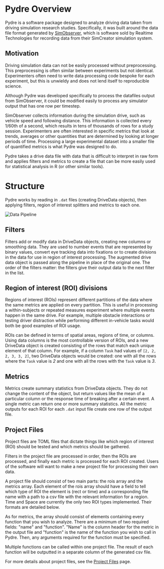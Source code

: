 
# Pydre Overview

Pydre is a software package designed to analyze driving data taken from driving simulation research studies. Specifically, it was built around the data file format generated by [SimObserver](https://www.faac.com/realtime-technologies/products/simobserver-pro/), which is software sold by Realtime Technologies for recording data from their SimCreator simulation system.

## Motivation

Driving simulation data can not be easily processed without preprocessing. This preprocessing is often similar between experiments but not identical. Experimenters often need to write data processing code bespoke for each experiment, but this is unwieldy and does not lend itself to reproducible science.

Although Pydre was developed specifically to process the datafiles output from SimObserver, it could be modified easily to process any simulator output that has one row per timestep.

SimObserver collects information during the simulation drive, such as vehicle speed and following distance.  This information is collected every 1/60th of a second, which results in tens of thousands of rows for a study session. Experimenters are often interested in specific metrics that look at trends, averages or other quantities that are determined by looking at longer periods of time. Processing a large experimental dataset into a smaller file of quantified metrics is what Pydre was designed to do. 

Pydre takes a drive data file with data that is difficult to interpret in raw form and applies filters and metrics to create a file that can be more easily used for statistical analysis in R (or other similar tools).



# Structure

Pydre works by reading in `.dat` files (creating DriveData objects), then applying filters, region of interest splitters and metrics to each one.

![](images/pydre%20data%20pipeline.png "Data Pipeline")

## Filters

Filters add or modify data in DriveData objects, creating new columns or smoothing data. They are used to number events that are represented by binary values, convert eye tracking data into fixations or to create divisions in the data for use in region of interest processing. The augmented drive data object is passed along the pipeline in place of the original one. The order of the filters matter: the filters give their output data to the next filter in the list.

## Region of interest (ROI) divisions

Regions of interest (ROIs) represent different partitions of the data where the same metrics are applied on every partition. This is useful in processing a within-subjects or repeated measures experiment where multiple events happen in the same drive. For example, multiple obstacle interactions or testing driver distraction while performing different in-vehicle tasks would both be good examples of ROI usage. 

ROIs can be defined in terms of spatial areas, regions of time, or columns. Using data columns is the most controllable version of ROIs, and a new DriveData object is created consisting of the rows that match each unique element of that column. For example, if a column `Task` had values of `[2, 2, 2, 3, 3, 2]`, two DriveData objects would be created: one with all the rows where the `Task` value is *2* and one with all the rows with the `Task` value is *3*.

## Metrics

Metrics create summary statistics from DriveData objects. They do not change the content of the object, but return values like the mean of a particular column or the response time of breaking after a certain event. A single metric can return one or more summary statistics. All the metric outputs for each ROI for each `.dat`  input file create one row of the output file. 

## Project Files

Project files are TOML files that dictate things like which region of interest (ROI) should be tested and which metrics should be gathered. 

Filters in the project file are processed in order, then the ROIs are processed, and finally each metric is processed for each ROI created. Users of the software will want to make a new project file for processing their own data.

A project file should consist of two main parts: the rois array and the metrics array. Each element of the rois array should have a field to tell which type of ROI the element is (rect or time) and a corresponding file name with a path to a csv file with the relevant information for a region. Time and Space are currently the only two ROI types implemented. Their formats are detailed below. 

As for metrics, the array should consist of elements containing every function that you wish to analyze. There are a minimum of two required fields: "name" and "function". "Name" is the column header for the metric in the output file and "function" is the name of the function you wish to call in Pydre. Then, any arguments required for the function must be specified. 

Multiple functions can be called within one project file.  The result of each function will be outputted in a separate column of the generated csv file.

For more details about project files, see the [Project Files](../explanation/project_files.md) page.


  
